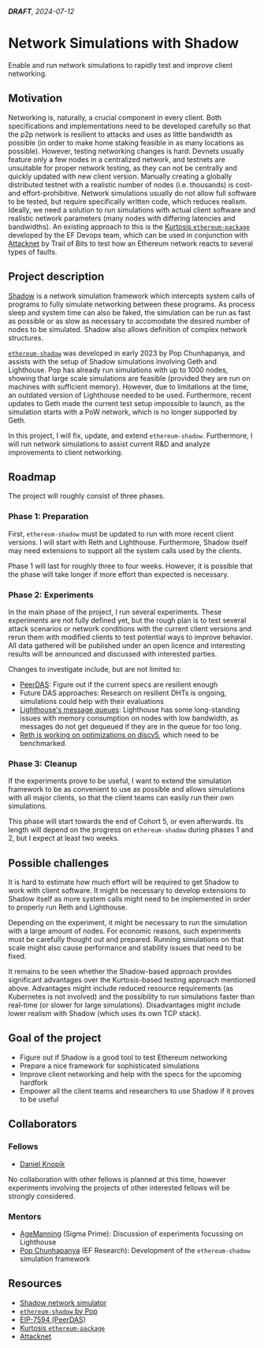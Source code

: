 ***DRAFT**, 2024-07-12*

# Network Simulations with Shadow

Enable and run network simulations to rapidly test and improve client networking.

## Motivation

Networking is, naturally, a crucial component in every client. Both specifications and implementations need to be developed carefully so that the p2p network is resilient to attacks and uses as little bandwidth as possible (in order to make home staking feasible in as many locations as possible). However, testing networking changes is hard: Devnets usually feature only a few nodes in a centralized network, and testnets are unsuitable for proper network testing, as they can not be centrally and quickly updated with new client version. Manually creating a globally distributed testnet with a realistic number of nodes (i.e. thousands) is cost- and effort-prohibitive. Network simulations usually do not allow full software to be tested, but require specifically written code, which reduces realism. Ideally, we need a solution to run simulations with actual client software and realistic network parameters (many nodes with differing latencies and bandwidths). An existing approach to this is the [Kurtosis `ethereum-package`][4] developed by the EF Devops team, which can be used in conjunction with [Attacknet][5] by Trail of Bits to test how an Ethereum network reacts to several types of faults.

## Project description

[Shadow][1] is a network simulation framework which intercepts system calls of programs to fully simulate networking between these programs. As process sleep and system time can also be faked, the simulation can be run as fast as possible or as slow as necessary to accomodate the desired number of nodes to be simulated. Shadow also allows definition of complex network structures.

[`ethereum-shadow`][2] was developed in early 2023 by Pop Chunhapanya, and assists with the setup of Shadow simulations involving Geth and Lighthouse. Pop has already run simulations with up to 1000 nodes, showing that large scale simulations are feasible (provided they are run on machines with sufficient memory). However, due to limitations at the time, an outdated version of Lighthouse needed to be used. Furthermore, recent updates to Geth made the current test setup impossible to launch, as the simulation starts with a PoW network, which is no longer supported by Geth.

In this project, I will fix, update, and extend `ethereum-shadow`. Furthermore, I will run network simulations to assist current R&D and analyze improvements to client networking.

## Roadmap

The project will roughly consist of three phases.

### Phase 1: Preparation

First, `ethereum-shadow` must be updated to run with more recent client versions. I will start with Reth and Lighthouse. Furthermore, Shadow itself may need extensions to support all the system calls used by the clients.

Phase 1 will last for roughly three to four weeks. However, it is possible that the phase will take longer if more effort than expected is necessary.

### Phase 2: Experiments

In the main phase of the project, I run several experiments. These experiments are not fully defined yet, but the rough plan is to test several attack scenarios or network conditions with the current client versions and rerun them with modified clients to test potential ways to improve behavior. All data gathered will be published under an open licence and interesting results will be announced and discussed with interested parties. 

Changes to investigate include, but are not limited to:
- [PeerDAS][3]: Figure out if the current specs are resilient enough
- Future DAS approaches: Research on resilient DHTs is ongoing, simulations could help with their evaluations
- [Lighthouse's message queues][6]: Lighthouse has some long-standing issues with memory consumption on nodes with low bandwidth, as messages do not get dequeued if they are in the queue for too long. 
- [Reth is working on optimizations on discv5][7], which need to be benchmarked. 

### Phase 3: Cleanup

If the experiments prove to be useful, I want to extend the simulation framework to be as convenient to use as possible and allows simulations with all major clients, so that the client teams can easily run their own simulations.

This phase will start towards the end of Cohort 5, or even afterwards. Its length will depend on the progress on `ethereum-shadow` during phases 1 and 2, but I expect at least two weeks.

## Possible challenges

It is hard to estimate how much effort will be required to get Shadow to work with client software. It might be necessary to develop extensions to Shadow itself as more system calls might need to be implemented in order to properly run Reth and Lighthouse.

Depending on the experiment, it might be necessary to run the simulation with a large amount of nodes. For economic reasons, such experiments must be carefully thought out and prepared. Running simulations on that scale might also cause performance and stability issues that need to be fixed.

It remains to be seen whether the Shadow-based approach provides significant advantages over the Kurtosis-based testing approach mentioned above. Advantages might include reduced resource requirements (as Kubernetes is not involved) and the possibility to run simulations faster than real-time (or slower for large simulations). Disadvantages might include lower realism with Shadow (which uses its own TCP stack).  

## Goal of the project

- Figure out if Shadow is a good tool to test Ethereum networking
- Prepare a nice framework for sophisticated simulations
- Improve client networking and help with the specs for the upcoming hardfork
- Empower all the client teams and researchers to use Shadow if it proves to be useful

## Collaborators

### Fellows 

- [Daniel Knopik](https://github.com/dknopik)

No collaboration with other fellows is planned at this time, however experiments involving the projects of other interested fellows will be strongly considered. 

### Mentors

- [AgeManning](https://github.com/AgeManning) (Sigma Prime): Discussion of experiments focussing on Lighthouse 
- [Pop Chunhapanya](https://github.com/ppopth) (EF Research): Development of the `ethereum-shadow` simulation framework

## Resources

- [Shadow network simulator][1]
- [`ethereum-shadow` by Pop][2]
- [EIP-7594 (PeerDAS)][3]
- [Kurtosis `ethereum-package`][4]
- [Attacknet][5]

[1]: https://shadow.github.io/
[2]: https://github.com/ppopth/ethereum-shadow
[3]: https://eips.ethereum.org/EIPS/eip-7594
[4]: https://github.com/ethpandaops/ethereum-package
[5]: https://github.com/crytic/attacknet
[6]: https://github.com/sigp/lighthouse/issues/2989
[7]: https://github.com/paradigmxyz/reth/issues/6216
